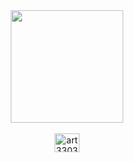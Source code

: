 <div align="center">
  <img height="180em" src="https://github-readme-stats.vercel.app/api?username=art3303&show_icons=true&theme=dracula&include_all_commits=true&count_private=true%22/%3E"
  <img height="180em" src="https://github-readme-stats.vercel.app/api/top-langs/?username=art3303&layout=compact&langs_count=7&theme=dracula%22/%3E"
</div>
<div style="display: inline_block"><br>
  <img align="center" alt="art3303-Java" height="30" width="40" src="https://raw.githubusercontent.com/devicons/devicon/master/icons/java/java-plain.svg%22%3E"
  <img align="center" alt="art3303-Python" height="30" width="40" src="https://raw.githubusercontent.com/devicons/devicon/master/icons/python/python-original.svg%22%3E"
</div>




 

